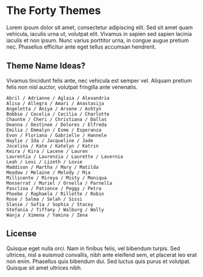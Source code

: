 # The Forty Themes

Lorem ipsum dolor sit amet, consectetur adipiscing elit. Sed sit amet quam vehicula, iaculis urna ut, volutpat elit. Vivamus in sapien sed sapien lacinia iaculis et non ipsum. Nunc varius porttitor urna, in congue augue pretium nec. Phasellus efficitur ante eget tellus accumsan hendrerit.

## Theme Name Ideas?

Vivamus tincidunt felis ante, nec vehicula est semper vel. Aliquam pretium felis non nisl auctor, volutpat fringilla ante venenatis.

    Abril / Adrianne / Aglaia / Alexandria
    Alisa / Allegra / Amari / Anastasija
    Angeletta / Aniya / Arsene / Ashtyn
    Bobbie / Cecelia / Cecilia / Charlotte
    Chaunte / Cheri / Christiana / Dallas
    Deanna / Destinee / Dolores / Elfreda
    Emilia / Emmalyn / Esme / Esperanza
    Evon / Floriana / Gabrielle / Hannele
    Haylie / Ida / Jacqueline / Jade
    Jocelina / Kate / Katelyn / Katrin
    Keira / Kira / Lacene / Lauren
    Laurentia / Laurenzia / Laurette / Lavernia
    Leah / Lexi / Lizeth / Lovie
    Maddison / Martha / Mary / Matilda
    Meadow / Melaine / Melody / Mia
    Millicente / Mireya / Misty / Moniqua
    Monserrat / Muriel / Ornella / Parnella
    Pasclina / Patience / Peggy / Petra
    Phoebe / Raphaela / Rillette / Robin
    Rose / Salma / Selah / Sissi
    Slanie / Sofia / Sophia / Stacey
    Stefania / Tiffany / Walburg / Wally
    Wanja / Ximena / Yamina / Zena

## License

Quisque eget nulla orci. Nam in finibus felis, vel bibendum turpis. Sed ultrices, nisl a euismod convallis, nibh ante eleifend sem, et placerat leo erat non enim. Phasellus quis bibendum dui. Sed luctus quis purus et volutpat. Quisque sit amet ultrices nibh.

